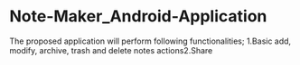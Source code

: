 # Note-Maker_Android-Application
The proposed application will perform following functionalities; 1.Basic add, modify, archive, trash and delete notes actions2.Share
